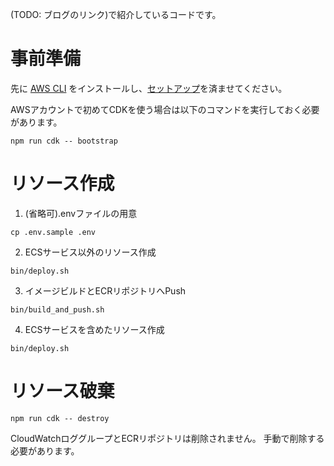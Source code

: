 (TODO: ブログのリンク)で紹介しているコードです。

# 事前準備

先に [AWS CLI](https://docs.aws.amazon.com/ja_jp/cli/latest/userguide/getting-started-install.html) をインストールし、[セットアップ](https://docs.aws.amazon.com/ja_jp/cli/latest/userguide/getting-started-quickstart.html)を済ませてください。

AWSアカウントで初めてCDKを使う場合は以下のコマンドを実行しておく必要があります。

```shell
npm run cdk -- bootstrap
```

# リソース作成

1. (省略可).envファイルの用意
```shell
cp .env.sample .env
```
2. ECSサービス以外のリソース作成
```shell
bin/deploy.sh
```
3. イメージビルドとECRリポジトリへPush
```shell
bin/build_and_push.sh
```
4. ECSサービスを含めたリソース作成
```shell
bin/deploy.sh
```

# リソース破棄

```shell
npm run cdk -- destroy
```

CloudWatchロググループとECRリポジトリは削除されません。
手動で削除する必要があります。
